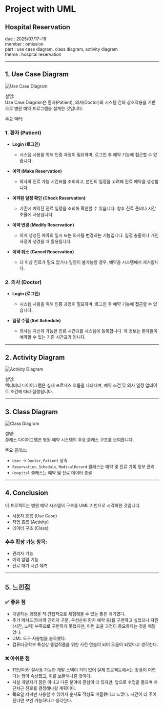 
# Project with UML
## Hospital Reservation
due : 2025/07/17~18  
member : omission  
part : use case diagram, class diagram, activity diagram  
theme : hospital reservation  

---

## 1. Use Case Diagram

![Use Case Diagram](usecasediagramimage)

설명:  
Use Case Diagram은 환자(Patient), 의사(Doctor)와 시스템 간의 상호작용을 기반으로 병원 예약 프로그램을 설계한 것입니다.

주요 액터:  

### 1. **환자 (Patient)**

- **Login (로그인)**  
  - 시스템 사용을 위해 인증 과정이 필요하며, 로그인 후 예약 기능에 접근할 수 있습니다.

- **예약 (Make Reservation)**  
  - 의사의 진료 가능 시간표를 조회하고, 본인의 일정을 고려해 진료 예약을 생성합니다.

- **예약된 일정 확인 (Check Reservation)**  
  - 기존에 예약된 진료 일정을 조회해 확인할 수 있습니다. 향후 진료 준비나 시간 조율에 사용됩니다.

- **예약 변경 (Modify Reservation)**  
  - 이미 생성된 예약의 일시 또는 의사를 변경하는 기능입니다. 일정 충돌이나 개인 사정이 생겼을 때 활용됩니다.

- **예약 취소 (Cancel Reservation)**  
  - 더 이상 진료가 필요 없거나 일정이 불가능할 경우, 예약을 시스템에서 제거합니다.

### 2. **의사 (Doctor)**

- **Login (로그인)**  
  - 시스템 사용을 위해 인증 과정이 필요하며, 로그인 후 예약 기능에 접근할 수 있습니다.

- **일정 수립 (Set Schedule)**  
  - 의사는 자신이 가능한 진료 시간대를 시스템에 등록합니다. 이 정보는 환자들이 예약할 수 있는 기준 시간표가 됩니다.

---

## 2. Activity Diagram

![Activity Diagram](activitydiagramimage)

설명:  
액티비티 다이어그램은 실제 프로세스 흐름을 나타내며, 예약 조건 및 의사 일정 업데이트 조건에 따라 실행됩니다.

---

## 3. Class Diagram

![Class Diagram](classdiagramimage)

설명:  
클래스 다이어그램은 병원 예약 시스템의 주요 클래스 구조를 보여줍니다.

주요 클래스:
- `User` → `Doctor`, `Patient` 상속  
- `Reservation`, `Schedule`, `MedicalRecord` 클래스는 예약 및 진료 기록 정보 관리  
- `Hospital` 클래스는 예약 및 진료 데이터 총괄

---

## 4. Conclusion

이 프로젝트는 병원 예약 시스템의 구조를 UML 기반으로 시각화한 것입니다.  
- 사용자 흐름 (Use Case)  
- 작업 흐름 (Activity)  
- 데이터 구조 (Class)  

### 추후 확장 가능 항목:
- 관리자 기능  
- 예약 알림 기능  
- 진료 대기 시간 예측  

---

## 5. 느낀점

### ✅ 좋은 점
- 개발하는 과정을 직·간접적으로 체험해볼 수 있는 좋은 계기였다.
- 추가 메서드(의사와 관리자 구분, 우선순위 환자 예약 등)를 구현하고 싶었으나 자원(시간, 노력) 부족으로 구현하지 못했지만, 이런 조율 과정이 중요하다는 것을 깨달았다.
- UML 도구 사용법을 습득했다.
- 컴퓨터공학부 특성상 졸업작품을 위한 사전 연습이 되어 도움이 되었다고 생각한다.

### ❌ 아쉬운 점
- 1학년이라 실사용 가능한 개발 스택이 거의 없어 실제 프로젝트에서는 활용이 어렵다는 점이 속상했고, 이를 보완해나갈 것이다.
- 사실 개발자가 꿈은 아니고 다른 분야에 관심이 더 있지만, 앞으로 수업을 들으며 차근차근 진로를 결정해나갈 계획이다.
- 목요일 저녁만 사용할 수 있어서 순서도 작성도 미흡했다고 느꼈다. 시간이 더 주어진다면 보완 가능하다고 생각한다.
